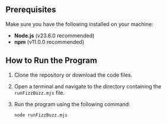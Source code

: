 ## Prerequisites

Make sure you have the following installed on your machine:

- **Node.js** (v23.6.0 recommended)
- **npm** (v11.0.0 recommended)

## How to Run the Program

1. Clone the repository or download the code files.
2. Open a terminal and navigate to the directory containing the `runFizzBuzz.mjs` file.
3. Run the program using the following command:

   ```bash
   node runFizzBuzz.mjs
   ```

